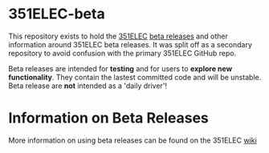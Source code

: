 # 351ELEC-beta
This repository exists to hold the [351ELEC](https://github.com/351ELEC/351ELEC) [beta releases](https://github.com/351ELEC/351ELEC-beta/releases) and other information around 351ELEC beta releases.  It was split off as a secondary repository to avoid confusion with the primary 351ELEC GitHub repo.

Beta releases are intended for **testing** and for users to **explore new functionality**.  They contain the lastest committed code and will be unstable. Beta release are **not** intended as a 'daily driver'!

# Information on Beta Releases
More information on using beta releases can be found on the 351ELEC [wiki](https://github.com/351ELEC/351ELEC/wiki/Contributing-to-351ELEC#beta-builds)
